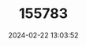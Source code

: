 ---
title: "155783"
category: "Iglica gracilis"
draft: false
date: 2024-02-22 13:03:52
languages:
  Slovenian: ["Vitka Iglica"]
---